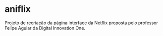 # aniflix

Projeto de recriação da página interface da Netflix proposta pelo professor Felipe Aguiar da Digital Innovation One. 
